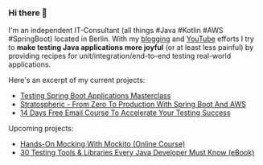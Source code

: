 ### Hi there 👋

I'm an independent IT-Consultant (all things #Java #Kotlin #AWS #SpringBoot) located in Berlin. With my [blogging](https://rieckpil.de) and [YouTube](https://www.youtube.com/c/rieckpil) efforts I try to **make testing Java applications more joyful** (or at least less painful) by providing recipes for unit/integration/end-to-end testing real-world applications.

Here's an excerpt of my current projects:

- [Testing Spring Boot Applications Masterclass](https://rieckpil.de/testing-spring-boot-applications-masterclass/)
- [Stratospheric - From Zero To Production With Spring Boot And AWS](https://stratospheric.dev)
- [14 Days Free Email Course To Accelerate Your Testing Success](https://rieckpil.de/getting-started-with-testing-java-applications-email-course/)

Upcoming projects:

- [Hands-On Mocking With Mockito (Online Course)](https://rieckpil.de/hands-on-mocking-with-mockito-online-course/)
- [30 Testing Tools & Libraries Every Java Developer Must Know (eBook)](https://rieckpil.de/testing-tools-and-libraries-every-java-developer-must-know/)
